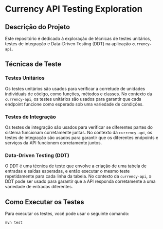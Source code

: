 # Currency API Testing Exploration

## Descrição do Projeto

Este repositório é dedicado à exploração de técnicas de testes unitários, testes de integração e Data-Driven Testing (DDT) na aplicação `currency-api`.

## Técnicas de Teste

### Testes Unitários

Os testes unitários são usados para verificar a corretude de unidades individuais de código, como funções, métodos e classes. No contexto da `currency-api`, os testes unitários são usados para garantir que cada endpoint funcione como esperado sob uma variedade de condições.

### Testes de Integração

Os testes de integração são usados para verificar se diferentes partes do sistema funcionam corretamente juntas. No contexto da `currency-api`, os testes de integração são usados para garantir que os diferentes endpoints e serviços da API funcionem corretamente juntos.

### Data-Driven Testing (DDT)

O DDT é uma técnica de teste que envolve a criação de uma tabela de entradas e saídas esperadas, e então executar o mesmo teste repetidamente para cada linha da tabela. No contexto da `currency-api`, o DDT pode ser usado para garantir que a API responda corretamente a uma variedade de entradas diferentes.

## Como Executar os Testes

Para executar os testes, você pode usar o seguinte comando:

```bash
mvn test
```
